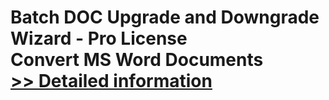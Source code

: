 # Batch DOC Upgrade and Downgrade Wizard - Pro License<br />Convert MS Word Documents<br />[>> Detailed information](https://secure.shareit.com/shareit/product.html?productid=300799431&affiliateid=200057808)